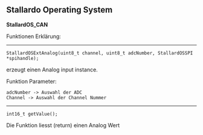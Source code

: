 ## **Stallardo Operating System**
**StallardOS_CAN**


Funktionen Erklärung:
_______________________________________________________________
```
StallardOSExtAnalog(uint8_t channel, uint8_t adcNumber, StallardOSSPI *spihandle);
````
erzeugt einen Analog input instance.

Funktion Parameter:
```
adcNumber -> Auswahl der ADC
Channel -> Auswahl der Channel Nummer
```


_______________________________________________________________
```
int16_t getValue();
```

Die Funktion liesst (return) einen Analog Wert


```
